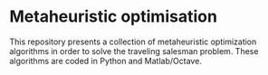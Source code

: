 # Metaheuristic optimisation
This repository presents a collection of metaheuristic optimization algorithms in order to solve the traveling salesman problem. These algorithms are coded in Python and Matlab/Octave.
